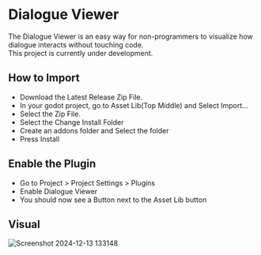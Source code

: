 # Dialogue Viewer
The Dialogue Viewer is an easy way for non-programmers to visualize how dialogue interacts without touching code.\
This project is currently under development.

## How to Import
* Download the Latest Release Zip File.
* In your godot project, go to Asset Lib(Top Middle) and Select Import...
* Select the Zip File.
* Select the Change Install Folder
* Create an addons folder and Select the folder
* Press Install

## Enable the Plugin
* Go to Project > Project Settings > Plugins
* Enable Dialogue Viewer
* You should now see a Button next to the Asset Lib button

## Visual
![Screenshot 2024-12-13 133148](https://github.com/user-attachments/assets/869fc301-f446-4333-9dd7-a70ddb38595d)
